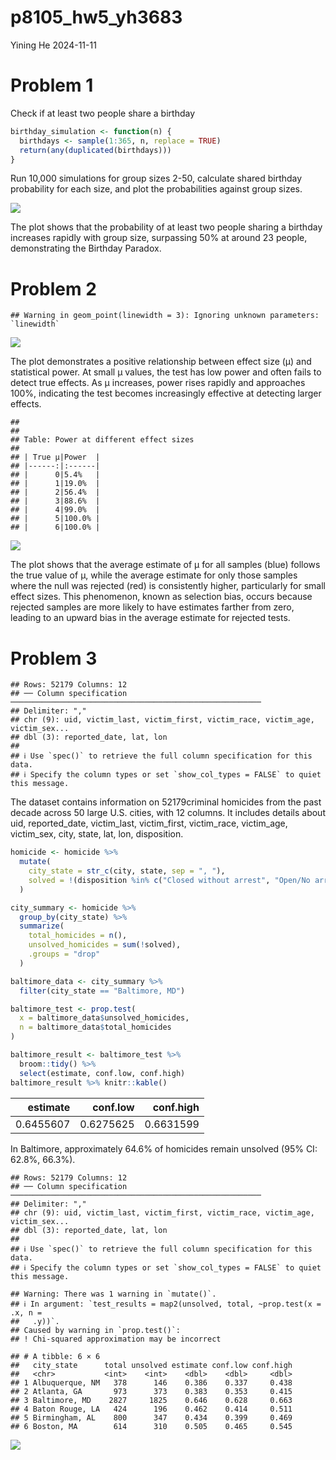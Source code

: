 p8105_hw5_yh3683
================
Yining He
2024-11-11

# Problem 1

Check if at least two people share a birthday

``` r
birthday_simulation <- function(n) {
  birthdays <- sample(1:365, n, replace = TRUE) 
  return(any(duplicated(birthdays))) 
}
```

Run 10,000 simulations for group sizes 2-50, calculate shared birthday
probability for each size, and plot the probabilities against group
sizes.

![](p8105_hw5_yh3683_files/figure-gfm/unnamed-chunk-2-1.png)<!-- -->

The plot shows that the probability of at least two people sharing a
birthday increases rapidly with group size, surpassing 50% at around 23
people, demonstrating the Birthday Paradox.

# Problem 2

    ## Warning in geom_point(linewidth = 3): Ignoring unknown parameters: `linewidth`

![](p8105_hw5_yh3683_files/figure-gfm/unnamed-chunk-4-1.png)<!-- -->

The plot demonstrates a positive relationship between effect size (μ)
and statistical power. At small μ values, the test has low power and
often fails to detect true effects. As μ increases, power rises rapidly
and approaches 100%, indicating the test becomes increasingly effective
at detecting larger effects.

    ## 
    ## 
    ## Table: Power at different effect sizes
    ## 
    ## | True μ|Power  |
    ## |------:|:------|
    ## |      0|5.4%   |
    ## |      1|19.0%  |
    ## |      2|56.4%  |
    ## |      3|88.6%  |
    ## |      4|99.0%  |
    ## |      5|100.0% |
    ## |      6|100.0% |

![](p8105_hw5_yh3683_files/figure-gfm/unnamed-chunk-5-1.png)<!-- -->

The plot shows that the average estimate of μ for all samples (blue)
follows the true value of μ, while the average estimate for only those
samples where the null was rejected (red) is consistently higher,
particularly for small effect sizes. This phenomenon, known as selection
bias, occurs because rejected samples are more likely to have estimates
farther from zero, leading to an upward bias in the average estimate for
rejected tests.

# Problem 3

    ## Rows: 52179 Columns: 12
    ## ── Column specification ────────────────────────────────────────────────────────
    ## Delimiter: ","
    ## chr (9): uid, victim_last, victim_first, victim_race, victim_age, victim_sex...
    ## dbl (3): reported_date, lat, lon
    ## 
    ## ℹ Use `spec()` to retrieve the full column specification for this data.
    ## ℹ Specify the column types or set `show_col_types = FALSE` to quiet this message.

The dataset contains information on 52179criminal homicides from the
past decade across 50 large U.S. cities, with 12 columns. It includes
details about uid, reported_date, victim_last, victim_first,
victim_race, victim_age, victim_sex, city, state, lat, lon, disposition.

``` r
homicide <- homicide %>%
  mutate(
    city_state = str_c(city, state, sep = ", "),
    solved = !(disposition %in% c("Closed without arrest", "Open/No arrest"))
  )

city_summary <- homicide %>%
  group_by(city_state) %>%
  summarize(
    total_homicides = n(),
    unsolved_homicides = sum(!solved),
    .groups = "drop"
  )

baltimore_data <- city_summary %>%
  filter(city_state == "Baltimore, MD")

baltimore_test <- prop.test(
  x = baltimore_data$unsolved_homicides,
  n = baltimore_data$total_homicides
)

baltimore_result <- baltimore_test %>%
  broom::tidy() %>%
  select(estimate, conf.low, conf.high)
baltimore_result %>% knitr::kable()
```

|  estimate |  conf.low | conf.high |
|----------:|----------:|----------:|
| 0.6455607 | 0.6275625 | 0.6631599 |

In Baltimore, approximately 64.6% of homicides remain unsolved (95% CI:
62.8%, 66.3%).

    ## Rows: 52179 Columns: 12
    ## ── Column specification ────────────────────────────────────────────────────────
    ## Delimiter: ","
    ## chr (9): uid, victim_last, victim_first, victim_race, victim_age, victim_sex...
    ## dbl (3): reported_date, lat, lon
    ## 
    ## ℹ Use `spec()` to retrieve the full column specification for this data.
    ## ℹ Specify the column types or set `show_col_types = FALSE` to quiet this message.

    ## Warning: There was 1 warning in `mutate()`.
    ## ℹ In argument: `test_results = map2(unsolved, total, ~prop.test(x = .x, n =
    ##   .y))`.
    ## Caused by warning in `prop.test()`:
    ## ! Chi-squared approximation may be incorrect

    ## # A tibble: 6 × 6
    ##   city_state      total unsolved estimate conf.low conf.high
    ##   <chr>           <int>    <int>    <dbl>    <dbl>     <dbl>
    ## 1 Albuquerque, NM   378      146    0.386    0.337     0.438
    ## 2 Atlanta, GA       973      373    0.383    0.353     0.415
    ## 3 Baltimore, MD    2827     1825    0.646    0.628     0.663
    ## 4 Baton Rouge, LA   424      196    0.462    0.414     0.511
    ## 5 Birmingham, AL    800      347    0.434    0.399     0.469
    ## 6 Boston, MA        614      310    0.505    0.465     0.545

![](p8105_hw5_yh3683_files/figure-gfm/unnamed-chunk-9-1.png)<!-- -->
